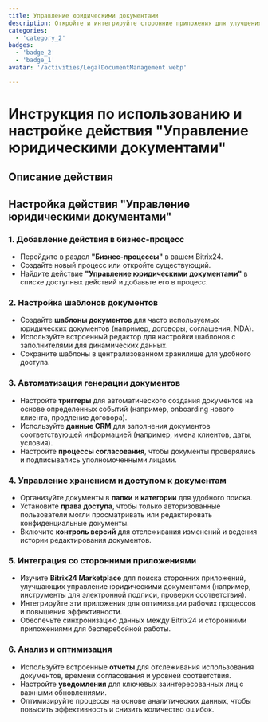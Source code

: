 ```yaml
---
title: Управление юридическими документами
description: Откройте и интегрируйте сторонние приложения для улучшения вашего бизнеса.
categories: 
  - 'category_2'
badges: 
  - 'badge_2'
  - 'badge_1'
avatar: '/activities/LegalDocumentManagement.webp'

---
```

# Инструкция по использованию и настройке действия "Управление юридическими документами"

## Описание действия

## **Настройка действия "Управление юридическими документами"**

### 1. Добавление действия в бизнес-процесс
- Перейдите в раздел **"Бизнес-процессы"** в вашем Bitrix24.
- Создайте новый процесс или откройте существующий.
- Найдите действие **"Управление юридическими документами"** в списке доступных действий и добавьте его в процесс.

### 2. Настройка шаблонов документов
- Создайте **шаблоны документов** для часто используемых юридических документов (например, договоры, соглашения, NDA).
- Используйте встроенный редактор для настройки шаблонов с заполнителями для динамических данных.
- Сохраните шаблоны в централизованном хранилище для удобного доступа.

### 3. Автоматизация генерации документов
- Настройте **триггеры** для автоматического создания документов на основе определенных событий (например, onboarding нового клиента, продление договора).
- Используйте **данные CRM** для заполнения документов соответствующей информацией (например, имена клиентов, даты, условия).
- Настройте **процессы согласования**, чтобы документы проверялись и подписывались уполномоченными лицами.

### 4. Управление хранением и доступом к документам
- Организуйте документы в **папки** и **категории** для удобного поиска.
- Установите **права доступа**, чтобы только авторизованные пользователи могли просматривать или редактировать конфиденциальные документы.
- Включите **контроль версий** для отслеживания изменений и ведения истории редактирования документов.

### 5. Интеграция со сторонними приложениями
- Изучите **Bitrix24 Marketplace** для поиска сторонних приложений, улучшающих управление юридическими документами (например, инструменты для электронной подписи, проверки соответствия).
- Интегрируйте эти приложения для оптимизации рабочих процессов и повышения эффективности.
- Обеспечьте синхронизацию данных между Bitrix24 и сторонними приложениями для бесперебойной работы.

### 6. Анализ и оптимизация
- Используйте встроенные **отчеты** для отслеживания использования документов, времени согласования и уровней соответствия.
- Настройте **уведомления** для ключевых заинтересованных лиц с важными обновлениями.
- Оптимизируйте процессы на основе аналитических данных, чтобы повысить эффективность и снизить количество ошибок.